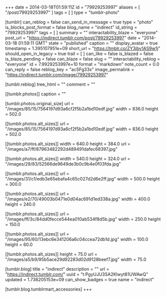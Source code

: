 +++
date = 2014-03-18T01:59:11Z
id = "79929253997"
aliases = [ "/post/79929253997" ]
tags = [ ]
type = "tumblr-photo"

[tumblr]
can_reblog = false
can_send_in_message = true
type = "photo"
is_blocks_post_format = false
blog_name = "indirect"
id_string = "79929253997"
tags = [ ]
summary = ""
interactability_blaze = "everyone"
post_url = "https://indirect.tumblr.com/post/79929253997"
date = "2014-03-18 01:59:11 GMT"
state = "published"
caption = ""
display_avatar = true
timestamp = 1.395107951e+09
short_url = "https://tmblr.co/ZY3jby1AS9w1j"
should_open_in_legacy = true
trail = [ ]
can_like = false
is_blazed = false
is_blaze_pending = false
can_blaze = false
slug = ""
interactability_reblog = "everyone"
id = 7.9929253997e+10
format = "markdown"
note_count = 0.0
can_reply = false
reblog_key = "acSFg33x"
image_permalink = "https://indirect.tumblr.com/image/79929253997"

[tumblr.reblog]
tree_html = ""
comment = ""

[[tumblr.photos]]
caption = ""

[tumblr.photos.original_size]
url = "/images/85/15/7564197d93a6cf2f5b2a1bd10edf.jpg"
width = 836.0
height = 502.0

[[tumblr.photos.alt_sizes]]
url = "/images/85/15/7564197d93a6cf2f5b2a1bd10edf.jpg"
width = 836.0
height = 502.0

[[tumblr.photos.alt_sizes]]
width = 640.0
height = 384.0
url = "/images/a7/ff/87963482292d489491dafec68397.jpg"

[[tumblr.photos.alt_sizes]]
width = 540.0
height = 324.0
url = "/images/29/83/52566de9649de3b0c9b4e0f03fda.jpg"

[[tumblr.photos.alt_sizes]]
url = "/images/31/c1/edb3e65ebafa4c65c027d2d6e2ff.jpg"
width = 500.0
height = 300.0

[[tumblr.photos.alt_sizes]]
url = "/images/e2/70/49003b0471e0d04ac691d1ed338a.jpg"
width = 400.0
height = 240.0

[[tumblr.photos.alt_sizes]]
url = "/images/ff/3c/84dd0fecce544ea010ab534f8d5b.jpg"
width = 250.0
height = 150.0

[[tumblr.photos.alt_sizes]]
url = "/images/95/60/13ebc6e341206a6c04ccea72db1d.jpg"
width = 100.0
height = 60.0

[[tumblr.photos.alt_sizes]]
height = 75.0
url = "/images/a5/b9/95b5ace29d92283d02d9128beef7.jpg"
width = 75.0

[tumblr.blog]
title = "indirect"
description = ""
url = "https://indirect.tumblr.com/"
uuid = "t:PgyUJU3SA2Klwyt81UWAwQ"
updated = 1.738205153e+09
can_show_badges = true
name = "indirect"

[tumblr.blog.tumblrmart_accessories]
+++
